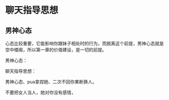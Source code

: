 # 聊天指导思想

## 男神心态

心态比较重要，它能影响你跟妹子相处时的行为，而脱离这个前提，男神心态就是空中楼阁，所以第一章的价值建设，是一切的前提。

男神心态：

聊天指导思想：

男神心态、pua拿捏她、二次不回你果断换人。

不要把女人当人，她对你没有感情，
